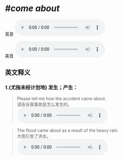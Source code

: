 # ***\#come about*** 
英音
<audio src="./media/come about1.aac" controls="controls"></audio>

美音
<audio src="./media/come about2.aac" controls="controls"></audio>



  

英文释义
---
### 1.**(尤指未经计划地) 发生；产生：**  

 > Please tell me how the accident came about.  
 > 请告诉我事故是怎么发生的。    
<audio src="./media/1-come-.aac" controls="controls"></audio>

 > The flood came about as a result of the heavy rain.  
 > 大雨引发了洪水。    
<audio src="./media/2-come-.aac" controls="controls"></audio>


